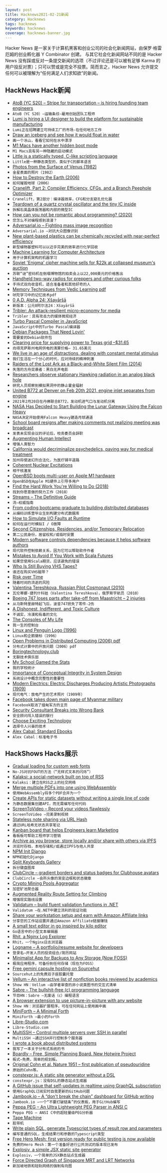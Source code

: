 ```yaml
---
layout: post
title: Hacknews2021-02-21新闻
category: Hacknews
tags: hacknews
keywords: hacknews
coverage: hacknews-banner.jpg
---
```


Hacker News 是一家关于计算机黑客和创业公司的社会化新闻网站，由保罗·格雷厄姆的创业孵化器 Y Combinator 创建。
与其它社会化新闻网站不同的是 Hacker News 没有踩或反对一条提交新闻的选项（不过评论还是可以被有足够 Karma 的用户投反对票）；只可以赞或是完全不投票。简而言之，Hacker News 允许提交任何可以被理解为“任何满足人们求知欲”的新闻。

## HackNews Hack新闻


- [AtoB (YC S20) – Stripe for transportation – is hiring founding team engineers](https://www.notion.so/Founding-Team-Engineers-AtoB-1db448bd0b8c482db48857f04c7244cf)
- `AtoB（YC S20）–运输条纹–雇用创始团队工程师`
- [Lumi is hiring a UI designer to build the platform for sustainable manufacturing](https://www.lumi.com/jobs)
- `Lumi正在招聘建立可持续工厂的市场-在任何地方工作`
- [Draw an iceberg and see how it would float in water](https://joshdata.me/iceberger.html)
- `画一个冰山，看看它如何在水中漂浮`
- [M1 Macs have another hidden boot mode](https://eclecticlight.co/2021/02/20/m1-macs-have-another-hidden-boot-mode/)
- `M1 Macs具有另一种隐藏的启动模式`
- [Little is a statically typed, C-like scripting language](http://www.little-lang.org/)
- `Little是一种静态类型的，类似于C的脚本语言`
- [Photos from the Surface of Venus (1982)](https://twitter.com/barry/status/1362520729305112576)
- `金星表面的照片（1982）`
- [How to Destroy the Earth (2006)](https://qntm.org/destroy)
- `如何摧毁地球（2006）`
- [Cranelift, Part 2: Compiler Efficiency, CFGs, and a Branch Peephole Optimizer](https://cfallin.org/blog/2021/01/22/cranelift-isel-2/)
- `Cranelift，第2部分：编译器效率，CFG和分支窥孔优化器`
- [Teardown of a quartz crystal oscillator and the tiny IC inside](https://www.righto.com/2021/02/teardown-of-quartz-crystal-oscillator.html)
- `拆解石英晶体振荡器和内部的微型IC`
- [How can you not be romantic about programming? (2020)](https://thorstenball.com/blog/2020/09/08/how-can-you-not-be-romantic-about-programming/)
- `您怎么不对编程感到浪漫？`
- [Adversarial.io – Fighting mass image recognition](https://adversarial.io)
- `Adversarial.io –对抗大众图像识别`
- [New plant-based plastics can be chemically recycled with near-perfect efficiency](https://academictimes.com/new-plant-based-plastics-can-be-chemically-recycled-with-near-perfect-efficiency/)
- `新型植物基塑料可以以近乎完美的效率进行化学回收`
- [Machine Learning for Computer Architecture](https://ai.googleblog.com/2021/02/machine-learning-for-computer.html)
- `用于计算机架构的机器学习`
- [Soviet 'Enigma' cipher machine sells for $22k at collapsed museum's auction](https://www.theregister.com/2021/02/17/soviet_spy_gadgets_museum_auction/)
- `苏联“谜”密码机在倒塌博物馆的拍卖会上以22,000美元的价格售出`
- [Handheld two-way radios for preppers and other curious folks](https://lcamtuf.coredump.cx/prep/handheld.html)
- `手持式双向收音机，适合准备者和其他好奇的人`
- [Memory Techniques from Vedic Learning pdf](https://artofmemory.com/files/forum/1183/divideandlink_0.pdf)
- `吠陀学习中的记忆技术pdf`
- [0 A.D. Alpha 24: Xšayāršā](https://play0ad.com/new-release-0-a-d-alpha-24-xsayarsa/)
- `新版本：公元0阿尔法24：Xšayāršā`
- [Tribler: An attack-resilient micro-economy for media](https://github.com/Tribler/tribler/wiki#tribler-an-attack-resilient-micro-economy-for-media)
- `Tribler：具有攻击力的媒体微观经济`
- [Turbo Pascal Compiler in JavaScript](https://github.com/lkesteloot/turbopascal)
- `JavaScript中的Turbo Pascal编译器`
- [Debian Packages That Need Lovin'](https://wnpp.debian.net/)
- `需要爱的Debian软件包`
- [Clearing price for supplying power to Texas grid –$31.65](http://www.ercot.com/content/cdr/contours/rtmLmp.html)
- `向得克萨斯州电网供电的清算价格– 31.65美元`
- [We live in an age of distractions, dealing with constant mental stimulus](https://www.lostbookofsales.com/age-of-distractions/)
- `我们生活在一个分心的时代，应对持续的精神刺激`
- [Raiders of the Lost Ark as a Black-and-White Silent Film (2014)](https://extension765.com/blogs/soderblog/raiders)
- `失落的方舟突袭者：黑白无声电影`
- [Researchers observe stationary Hawking radiation in an analog black hole](https://phys.org/news/2021-02-stationary-hawking-analog-black-hole.html)
- `研究人员观察到模拟黑洞中的静止霍金辐射`
- [United B772 at Denver on Feb 20th 2021, engine inlet separates from engine](https://avherald.com/h?article=4e35503b&opt=0)
- `2021年2月20日在丹佛联合B772，发动机进气口与发动机分离`
- [NASA Has Decided to Start Building the Lunar Gateway Using the Falcon Heavy](https://www.universetoday.com/150124/nasa-has-decided-to-start-building-the-lunar-gateway-using-the-falcon-heavy/)
- `NASA决定开始使用Falcon Heavy建造月球通道`
- [School board resigns after making comments not realizing meeting was broadcast](https://ktla.com/news/california/entire-bay-area-school-board-resigns-after-making-disparaging-comments-about-parents-without-realizing-meeting-was-being-broadcast/)
- `发表未实现会议的评论后，校务委员会辞职`
- [Augmenting Human Intellect](https://www.dougengelbart.org/content/view/138)
- `增强人类智力`
- [California would decriminalize psychedelics, paving way for medical treatment](https://www.theguardian.com/us-news/2021/feb/17/california-bill-decriminalize-psychedelic-drugs)
- `加州将使迷幻剂合法化，为医疗铺平道路`
- [Coherent Nuclear Excitations](https://www.mpg.de/16449701/coherent-nuclear-excitations)
- `相干核激发`
- [OpenBSD boots multi-user on Apple M1 hardware](https://marc.info/?l=openbsd-arm&m=161386122115249&w=2)
- `OpenBSD在Apple M1硬件上引导多用户`
- [Find the Hard Work You're Willing to Do (2018)](http://www.cs.uni.edu/%7Ewallingf/blog/archives/monthly/2018-10.html#e2018-10-21T09_53_29.htm)
- `找到你愿意做的努力工作（2018）`
- [Streams – The Definitive Guide](https://web.dev/streams/)
- `流–权威指南`
- [From coding bootcamp graduate to building distributed databases](https://richardartoul.medium.com/from-coding-bootcamp-graduate-to-building-distributed-databases-29acbb723d8)
- `从编码训练营毕业生到构建分布式数据库`
- [How to Simulate I/O Faults at Runtime](https://chaos-mesh.org/blog/how-to-simulate-io-faults-at-runtime/)
- `如何在运行时模拟I / O故障`
- [Second Citizenships, Residencies, and/or Temporary Relocation](https://www.lesswrong.com/posts/jHnFBHrwiNb5xvLBM/second-citizenships-residencies-and-or-temporary-relocation)
- `第二公民身份，居留权和/或临时安置`
- [Modern software controls dependencies because it helps software authors](https://utcc.utoronto.ca/~cks/space/blog/tech/BundlingHelpsSoftwareAuthors)
- `现代软件控制依赖关系，因为它可以帮助软件作者`
- [Mistakes to Avoid If You Work with Scala Futures](https://medium.com/codestory/6-mistakes-to-avoid-if-you-work-with-scala-future-f5878e8a8791)
- `如果您使用Scala期货，应该避免的错误`
- [Who Is Still Buying VHS Tapes?](https://www.nytimes.com/2021/02/20/style/vhs-tapes.html)
- `谁还在购买VHS磁带？`
- [Risk over Time](https://danluu.com/norstad/risk-time/)
- `随着时间的流逝的风险`
- [Valentina Tereshkova, Russian Pilot Cosmonaut (2010)](https://web.archive.org/web/20101119161243/http://astronautix.com/astros/terhkova.htm)
- `瓦伦蒂娜·捷列什科娃（Valentina Tereshkova），俄罗斯宇航员（2010）`
- [Boeing 747 loses parts after take-off from Maastricht – 2 injuries](https://www.aviation24.be/airlines/longtail-aviation/boeing-747-loses-parts-after-take-off-from-maastricht-diverts-to-liege-two-people-injured/)
- `从马斯特里赫特起飞后，波音747损失了零件-2伤`
- [A Dishonest, Indifferent, and Toxic Culture](https://huixiangvoice.medium.com/a-dishonest-indifferent-and-toxic-culture-113339aa67e9)
- `不诚实，冷漠和有毒的文化`
- [The Consoles of My Life](https://microship.com/consoles/)
- `我一生的控制台`
- [Linux and Penguin Logo (1996)](https://lkml.org/lkml/1996/5/12/136)
- `Linux和企鹅徽标（1996）`
- [Open Problems in Distributed Computing (2006) pdf](http://www.cs.yale.edu/homes/aspnes/papers/beatcs-column-2006.pdf)
- `分布式计算中的开放问题（2006）pdf`
- [Boringtechnology.club](http://boringtechnology.club/)
- `无聊技术俱乐部`
- [My School Gamed the Stats](https://www.greaterwrong.com/posts/Yv9aj9bWD5H7aaDdy/how-my-school-gamed-the-stats)
- `我的学校统计`
- [Importance of Conceptual Integrity in System Design](https://wiki.c2.com/?ConceptualIntegrity)
- `系统设计中概念完整性的重要性`
- [Modern Electrics: Electric Discharges Producing Artistic Photographs (1909)](https://babel.hathitrust.org/cgi/pt?id=mdp.39015067294929&view=1up&seq=5)
- `现代电气：放电产生的艺术照片（1909年）`
- [Facebook takes down main page of Myanmar military](https://www.reuters.com/article/us-myanmar-politics-facebook/facebook-takes-down-main-page-of-myanmar-military-idUSKBN2AL029)
- `Facebook取消了缅甸军方的主页`
- [Security Consultant Breaks into Wrong Bank](https://darknetdiaries.com/episode/6/)
- `安全顾问闯入错误的银行`
- [Choose Exciting Technology](https://lucjan.medium.com/choose-exciting-technology-e735bba08acc)
- `选择令人兴奋的技术`
- [Alex Cabal: Standard Ebooks](https://mythaxis.com/2021/02/19/alex-cabal-standard-ebooks/)
- `Alex Cabal：标准电子书`


## HackShows Hacks展示

- [ Gradual loading for custom web fonts](https://github.com/Y2Z/invisible-ink)
- `No-JS对抗FOUT的方法（“无样式文本的闪烁”）`
- [ Kalaksi: a social-network built on top of RSS](https://www.kalaksi.com)
- `Kalaksi：建立在RSS之上的社交网络`
- [ Merge multiple PDFs into one using WebAssembly](http://localpdf.tech/)
- `使用WebAssembly将多个PDF合并为一个`
- [ Create APIs for static datasets without writing a single line of code](https://github.com/roapi/roapi#roapi)
- `为静态数据集创建API，而无需编写任何代码`
- [ ScreenToVideo – Record your videos flawlessly](https://screentovideo.com/)
- `ScreenToVideo –完美录制视频`
- [ Stateless note sharing via URL Hash](https://n0tes.github.io)
- `通过URL哈希无状态共享笔记`
- [ Kanban board that helps Engineers learn Marketing](https://phireworks.co/pro/?pro)
- `看板板可帮助工程师学习营销`
- [ Archive as you browse, store locally and/or share with others via IPFS](https://archiveweb.page)
- `浏览时存档，本地存储和/或通过IPFS与他人共享`
- [ NPM Init Django](https://www.npmjs.com/package/create-django)
- `NPM初始化Django`
- [ Split Keyboards Gallery](https://aposymbiont.github.io/split-keyboards/)
- `拆分键盘图库`
- [ ClubCircle – gradient borders and status badges for Clubhouse avatars](https://clubcircle.app)
- `ClubCircle –会所头像的渐变边框和状态徽章`
- [ Crypto Mining Pools Aggregator](https://github.com/ilmoi/mining-pools-aggregator)
- `加密矿池聚合器`
- [ Augmented Reality Route Setting for Climbing](https://www.youtube.com/watch?v=_z9797LFm4c)
- `增强现实路线设置`
- [ Validatum – build fluent validation functions in .NET](https://github.com/bsheldrick/validatum)
- `Validatum –在.NET中建立流利的验证功能`
- [ Share your workstation setup and earn with Amazon Affiliate links](https://workstations.shop)
- `分享您的工作站设置并通过Amazon Affiliate链接赚钱`
- [ A small text editor in go inspired by kilo editor](https://github.com/hibiken/kiss)
- `Go语言中的小型文本编辑器`
- [ Rhit, a Nginx Log Explorer](https://github.com/Canop/rhit)
- `Rhit，一个Nginx日志浏览器`
- [ Logname – A portfolio/resume website for developers](https://www.logname.dev/)
- `登录名–开发人员的投资组合/简历网站`
- [ Minimalist App for Backups to Any Storage (Now FOSS)](https://github.com/bimbashrestha/blobbackup)
- `极简应用程序，可备份到任何存储（现在为FOSS）`
- [ Free gemini capsule hosting on Sourcehut](https://portal.drewdevault.com/x/srht.site)
- `Sourcehut上的免费双子座胶囊托管`
- [ Vellum – An interactive list of nonfiction books reviewed by academics](https://vellum.tachy.org)
- `Show HN：Vellum –由学者审查的非小说类图书的交互式清单`
- [ Sabre – The bullshit-free (c) programming language](https://github.com/garritfra/sabre)
- `节目HN：Sabre –无废话（c）编程语言`
- [ A browser extension to use picture-in-picture with any website](https://www.tabfloater.io/)
- `Show HN：浏览器扩展程序，可在任何网站上使用画中画`
- [ MiniForth – A Minimal Forth](https://github.com/davidjade/MiniForth)
- `MiniForth –最小的Forth`
- [ Libre-Studio.com](https://libre-studio.com/)
- `Libre-Studio.com`
- [ MultiSSH – Control multiple servers over SSH in parallel](https://multissh.dev/)
- `MultiSSH –通过SSH并行控制多个服务器`
- [ I wrote a book about distributed systems](https://understandingdistributed.systems)
- `我写了一本关于分布式系统的书`
- [ Boardly – Free, Simple Planning Board. New Hotwire Project](https://boardlyapp.com)
- `板式–免费，简单的规划板。`
- [ Original Cohn et al. Nature 1951 – first publication of pseudouridine](https://i.imgur.com/cxGaFhA.jpeg)
- `原始的Cohn等。 `
- [ constexpr.js: A static site generator without a DSL](https://fctorial.github.io/posts/constexpr.js.html)
- `constexpr.js：没有DSL的静态站点生成器`
- [ A GitHub issue that self-updates in realtime using GraphQL subscription](https://github.com/zaiste/zaiste.net/issues/14)
- `使用GraphQL订阅实时自我更新的GitHub问题`
- [ Jambook.io – A “don't break the chain” dashboard for GitHub writing](https://www.jambook.io/)
- `Jambook.io –一个“不要打破链条”的仪表板，用于GitHub编写`
- [ Peppa PEG – An Ultra Lightweight PEG Parser in ANSI C](item?id=26210196)
- `Peppa PEG – ANSI C中的超轻量级PEG分析器`
- [ Tape Machine](https://www.youtube.com/watch?v=XlQkZrrQx3U&feature=youtu.be)
- `胶带机`
- [ Write plain SQL, generate Typescript types of result row and parameters](https://github.com/beenotung/gen-sql-type)
- `编写普通的SQL，生成结果行和参数的Typescript类型`
- [ Free Hero Mesh: first version ready for public testing is now available](item?id=26209827)
- `免费的Hero Mesh：第一个准备好进行公共测试的版本现已发布`
- [ Explosiv, a simple JSX static site generator](item?id=26209235)
- `Explosiv，一个简单的JSX静态站点生成器`
- [ Force Directed Graph of Singapore MRT and LRT Networks](https://observablehq.com/@cheeaun/force-directed-graph-of-singapore-mrt-and-lrt-networks)
- `新加坡地铁和轻轨网络的强制有向图`

